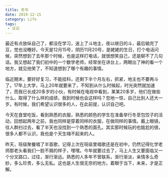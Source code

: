```yaml
---
title: 冬令
date: 2019-12-15
category: Life
tags:
 - 日记
---
```

最近有点放纵自己了，都没在学习，迷上了斗地主，夜以继日的斗，最后输完了豆，觉也没睡好。今天是12月15号，阴历11月20号，是姥姥的生日，打个电话问候，突然想到了去年那个时候，也是这样打电话，就很想笑自己，还是聊不了几句话。我又想起了我们初中的一个数学老师，经常坐在讲台上，两眼出了神的看一个地方，就见他笑了，不知道想到了哪个有趣的事情。

临近期末，要好好复习，不能挂科，还剩下半个月左右，抓紧，地主也不要再斗了。17年上大学，马上20年就要来了，不知到从什么时候起，时光突然就加速了，而我已长成20多岁的小伙，有时候在电视中看到，某某20多岁，他们在做些什么，取得了什么样的成绩，我到时候也会这样吗？忽地一惊，自己比别人还大一岁。有时候，我们希望认识很多的人，在此前提，认识自己吧。

今天在食堂吃饭，看到熟悉的衣服，熟悉的颜色的学生在准备举行冬至包饺子的活动，回想起两年之前，我也同样是穿着同样的衣服，在做同样的事情。戴上眼镜，往人群扫过去，看了半天也没找到一个熟悉的面孔。其实那时候玩的也尴尬的很，很多人都不认识，我也是个天生嗨不起来的人。

昨天，班级聚餐唱了半首歌，记得上次在班级里唱歌还是在初中，仍然记得化学老师那老头看我们一脸不屑的样子，嘿嘿。今年就要过去了，马上人生又要面临又一个分叉路口，过往，渐行渐远。熟悉的人多年不曾联系，渐行渐淡，亲情多么奇妙，多么珍贵，多么无私。这也是人生很无奈的地方。着眼于当下，未来，才是正解。